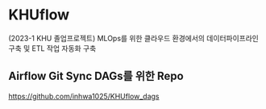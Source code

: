 # KHUflow
(2023-1 KHU 졸업프로젝트) MLOps를 위한 클라우드 환경에서의 데이터파이프라인 구축 및 ETL 작업 자동화 구축

## Airflow Git Sync DAGs를 위한 Repo
https://github.com/inhwa1025/KHUflow_dags
